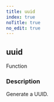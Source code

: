 ```yaml
---
title: uuid
index: true
noTitle: true
no_edit: true
---
```




<div class="vql_item"></div>


## uuid
<span class='vql_type pull-right page-header'>Function</span>


### Description

Generate a UUID.

